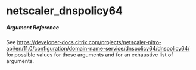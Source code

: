 # netscaler_dnspolicy64

##### Argument Reference

See https://developer-docs.citrix.com/projects/netscaler-nitro-api/en/11.0/configuration/domain-name-service/dnspolicy64/dnspolicy64/ for possible values for these arguments and for an exhaustive list of arguments.


